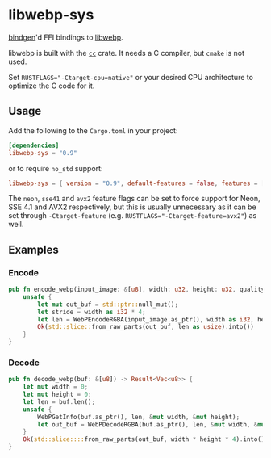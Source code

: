 # libwebp-sys

[bindgen](https://github.com/servo/rust-bindgen)'d FFI bindings to [libwebp](https://developers.google.com/speed/webp/docs/api).

libwebp is built with the [`cc`](//lib.rs/cc) crate. It needs a C compiler, but `cmake` is not used.

Set `RUSTFLAGS="-Ctarget-cpu=native"` or your desired CPU architecture to optimize the C code for it.

## Usage

Add the following to the `Cargo.toml` in your project:

```toml
[dependencies]
libwebp-sys = "0.9"
```

or to require `no_std` support:

```toml
libwebp-sys = { version = "0.9", default-features = false, features = ["parallel"] }
```

The `neon`, `sse41` and `avx2` feature flags can be set to force support for Neon, SSE 4.1 and AVX2
respectively, but this is usually unnecessary as it can be set through
`-Ctarget-feature` (e.g. `RUSTFLAGS="-Ctarget-feature=avx2"`) as well.

## Examples

### Encode

```rust
pub fn encode_webp(input_image: &[u8], width: u32, height: u32, quality: i32) -> Result<Vec<u8>> {
    unsafe {
	    let mut out_buf = std::ptr::null_mut();
	    let stride = width as i32 * 4;
	    let len = WebPEncodeRGBA(input_image.as_ptr(), width as i32, height as i32, stride, quality as f32, &mut out_buf);
	    Ok(std::slice::from_raw_parts(out_buf, len as usize).into())
    }
}
```

### Decode

```rust
pub fn decode_webp(buf: &[u8]) -> Result<Vec<u8>> {
	let mut width = 0;
	let mut height = 0;
	let len = buf.len();
	unsafe {
		WebPGetInfo(buf.as_ptr(), len, &mut width, &mut height);
		let out_buf = WebPDecodeRGBA(buf.as_ptr(), len, &mut width, &mut height);
	}
	Ok(std::slice::::from_raw_parts(out_buf, width * height * 4).into())
}
```
